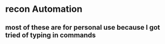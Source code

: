 # recon Automation
## most of these are for personal use because I got tried of typing in commands 
